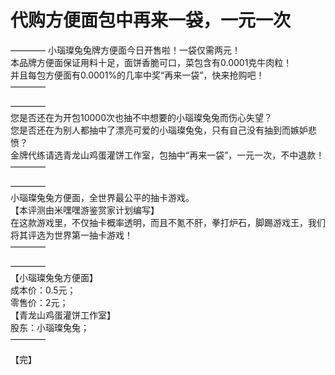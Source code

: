 # 代购方便面包中再来一袋，一元一次  
  
————
小瑙璨兔兔牌方便面今日开售啦！一袋仅需两元！  
本品牌方便面保证用料十足，面饼香脆可口，菜包含有0.0001克牛肉粒！  
并且每包方便面有0.0001%的几率中奖“再来一袋”，快来抢购吧！  
————  
  
————  
您是否还在为开包10000次也抽不中想要的小瑙璨兔兔而伤心失望？  
您是否还在为别人都抽中了漂亮可爱的小瑙璨兔兔，只有自己没有抽到而嫉妒悲愤？  
金牌代练请选青龙山鸡蛋灌饼工作室，包抽中“再来一袋”，一元一次，不中退款！  
————  
  
————  
小瑙璨兔兔方便面，全世界最公平的抽卡游戏。  
【本评测由米嘿嘿游鉴赏家计划编写】  
在这款游戏里，不仅抽卡概率透明，而且不氪不肝，拳打炉石，脚踢游戏王，我们将其评选为世界第一抽卡游戏！  
————  
  
————  
【小瑙璨兔兔方便面】  
成本价：0.5元；  
零售价：2元；  
【青龙山鸡蛋灌饼工作室】  
股东：小瑙璨兔兔；  
————  
  
【完】

